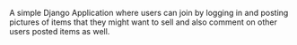 A simple Django Application where users can join by logging in and posting pictures of items that they might want to sell and also comment on other users posted items as well.
